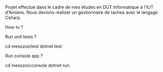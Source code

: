 Projet effectué dans le cadre de mes études en DUT Informatique à l'IUT d'Amiens. Nous devions réaliser un gestionnaire de taches avec le langage Csharp. 


How to ?

Run unit tests ?

cd mesozoictest
dotnet test

Run console app ?

cd mesozoicconsole
dotnet run

